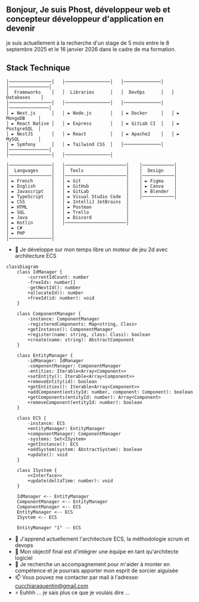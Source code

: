 ## Bonjour, Je suis Phost, développeur web et concepteur développeur d'application en devenir
je suis actuellement à la recherche d'un stage de 5 mois entre le 8 septembre 2025 et le 16 janvier 2026 dans le cadre de ma formation.

## Stack Technique
```text
│────────────────│   │─────────────────│   │──────────────│   │───────────────│
│  Frameworks    │   │  Libraries      │   │  DevOps      │   │  Databases    │
│────────────────│   │─────────────────│   │──────────────│   │───────────────│
│ ► Next.js      │   │ ► Node.js       │   │ ► Docker     │   │ ► MongoDB     │
│ ► React Native │   │ ► Express       │   │ ► GitLab CI  │   │ ► PostgreSQL  │
│ ► NestJS       │   │ ► React         │   │ ► Apache2    │   │ ► MySQL       │
│ ► Symfony      │   │ ► Tailwind CSS  │   │──────────────│   │───────────────│
│────────────────│   │─────────────────│

│────────────────│   │───────────────────────│    │────────────│
│  Languages     │   │  Tools                │    │  Design    │    
│────────────────│   │───────────────────────│    │────────────│    
│ ► French       │   │ ► Git                 │    │ ► Figma    │    
│ ► English      │   │ ► GitHub              │    │ ► Canva    │    
│ ► Javascript   │   │ ► GitLab              │    │ ► Blender  │    
│ ► TypeScript   │   │ ► Visual Studio Code  │    │────────────│    
│ ► CSS          │   │ ► IntelliJ JetBrains  │    
│ ► HTML         │   │ ► Postman             │
│ ► SQL          │   │ ► Trello              │
│ ► Java         │   │ ► Discord             │
│ ► Kotlin       │   │───────────────────────│
│ ► C#           │
│ ► PHP          │
│────────────────│
```
- 🔭 Je développe sur mon temps libre un moteur de jeu 2d avec architecture ECS
```mermaid
classDiagram
    class IdManager {
        -currentIdCount: number
        -freeIds: number[]
        -getNextId(): number
        +allocateId(): number
        +freeId(id: number): void
    }
    
    class ComponentManager {
        -instance: ComponentManager
        -registeredComponents: Map<string, Class>
        +getInstance(): ComponentManager
        +register(name: string, class: Class): boolean
        +create(name: string): AbstractComponent
    }
    
    class EntityManager {
        -idManager: IdManager
        -componentManager: ComponentManager
        -entities: Iterable<Array<Component>>
        +setEntity(): Iterable<Array<Component>>
        +removeEntity(id): boolean
        +getEntities(): Iterable<Array<Component>>
        +addComponent(entityId: number, component: Component): boolean
        +getComponents(entityId: number): Array<Component>
        +removeComponent(entityId: number): boolean
    }
    
    class ECS {
        -instance: ECS
        +entityManager: EntityManager
        +componentManager: ComponentManager
        -systems: Set<ISystem>
        +getInstance(): ECS
        +addSystem(system: AbstractSystem): boolean
        +update(): void
    }
    
    class ISystem {
        <<Interface>>
        +update(deltaTime: number): void
    }
    
    IdManager <-- EntityManager
    ComponentManager <-- EntityManager
    ComponentManager <-- ECS
    EntityManager <-- ECS
    ISystem <-- ECS
    
    EntityManager "1" -- ECS
```

<!-- 
<div align="center">
     <img src="Screenshot From 2025-05-07 19-15-21.png" border="0">
</div>
-->

- 🌱 J'apprend actuellement l'architecture ECS, la méthodologie scrum et devops 
- 👯 Mon objectif final est d'intégrer une équipe en tant qu'architecte logiciel
- 🤔 Je recherche un accompagnement pour m'aider à monter en compétence et je pourrais apporter mon esprit de sorcier aiguisée 
- 📫 Vous pouvez me contacter par mail à l'adresse: cucchiaraquentin@gmail.com
- ⚡ Euhhh ... je sais plus ce que je voulais dire ...
